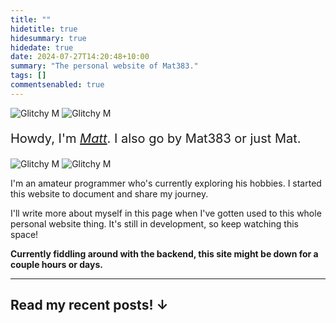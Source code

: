 ```yaml
---
title: ""
hidetitle: true
hidesummary: true
hidedate: true
date: 2024-07-27T14:20:48+10:00
summary: "The personal website of Mat383."
tags: []
commentsenabled: true
---
```

<div class="homeimages homeimages1">
    <img src="/images/glitchy m.gif" alt="Glitchy M" class="homeimage1"/>
    <img src="/images/mat383 icon.jpg" alt="Glitchy M" class="u-photo homeimage2"/>
</div>

<p style="font-size:20px;">Howdy, I'm <a href="/now"><em class="green">Matt</em></a>. I also go by Mat383 or just Mat.</p>

<div class="homeimages homeimages2">
    <img src="/images/glitchy m.gif" alt="Glitchy M" class="homeimage1"/>
    <img src="/images/mat383 icon.jpg" alt="Glitchy M" class="u-photo homeimage2"/>
</div>

<p class="p-note">I'm an amateur programmer who's currently exploring his hobbies. I started this website to document and share my journey.</p>

I'll write more about myself in this page when I've gotten used to this whole personal website thing. It's still in development, so keep watching this space!

**Currently fiddling around with the backend, this site might be down for a couple hours or days.**

---

## Read my recent posts! ↓
